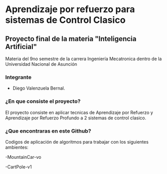 # Aprendizaje por refuerzo para sistemas de Control Clasico
## Proyecto final de la materia "Inteligencia Artificial" 
Materia del 9no semestre de la carrera Ingeniería Mecatronica dentro de la Universidad Nacional de Asunción

### Integrante

- Diego Valenzuela Bernal.

### ¿En que consiste el proyecto?

El proyecto consiste en aplicar tecnicas de Aprendizaje por Refuerzo y Aprendizaje por Refuerzo Profundo a 2 sistemas de control clasico.

### ¿Que encontraras en este Github?

Codigos de aplicación de algoritmos para trabajar con los siguientes ambientes:

-MountainCar-vo

-CartPole-v1 

